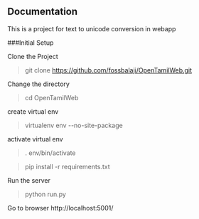 Documentation
-------------

This is a project for text to unicode conversion in webapp


###Initial Setup

Clone the Project

>git clone https://github.com/fossbalaji/OpenTamilWeb.git

Change the directory

>cd OpenTamilWeb

create virtual env

>virtualenv env --no-site-package

activate virtual env

> . env/bin/activate

> pip install -r requirements.txt

Run the server
> python run.py

Go to browser
http://localhost:5001/



